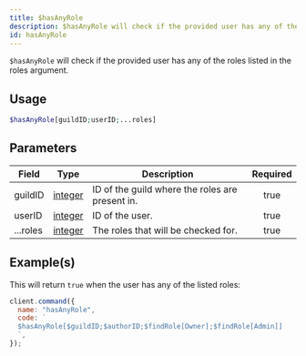 ```yaml
---
title: $hasAnyRole
description: $hasAnyRole will check if the provided user has any of the roles listed in the roles argument.
id: hasAnyRole
---
```


`$hasAnyRole` will check if the provided user has any of the roles listed in the roles argument.

## Usage

```php
$hasAnyRole[guildID;userID;...roles]
```

## Parameters

| Field    | Type                                                                                                | Description                                     | Required |
| -------- | --------------------------------------------------------------------------------------------------- | ----------------------------------------------- | :------: |
| guildID  | [integer](https://developer.mozilla.org/en-US/docs/Web/JavaScript/Reference/Global_Objects/Integer) | ID of the guild where the roles are present in. |   true   |
| userID   | [integer](https://developer.mozilla.org/en-US/docs/Web/JavaScript/Reference/Global_Objects/Integer) | ID of the user.                                 |   true   |
| ...roles | [integer](https://developer.mozilla.org/en-US/docs/Web/JavaScript/Reference/Global_Objects/Integer) | The roles that will be checked for.             |   true   |

## Example(s)

This will return `true` when the user has any of the listed roles:

```javascript
client.command({
  name: "hasAnyRole",
  code: `
  $hasAnyRole[$guildID;$authorID;$findRole[Owner];$findRole[Admin]]
  `,
});
```
